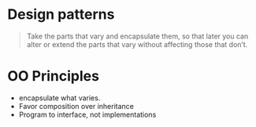 # Design patterns

>  Take the parts that vary and encapsulate them, so that later you can alter or extend the parts that vary without affecting those that don’t.

# OO Principles

- encapsulate what varies.
- Favor composition over inheritance
- Program to interface, not implementations
